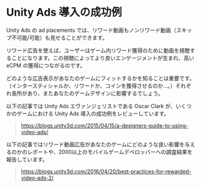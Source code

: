 # Unity Ads 導入の成功例

Unity Ads の ad placements では、リワード動画もノンリワード動画（スキップ不可能/可能）も見せることができます。

リワード広告を使えば、ユーザーはゲーム内リワード獲得のために動画を視聴することになります。この視聴によってより良いエンゲージメントが生まれ、高い eCPM の獲得につながるのです。

どのような広告表示があなたのゲームにフィットするかを知ることは重要です。（インタースティシャルか、リワードか、コインを獲得させるのか...。）それぞれ長所があり、またあなたのゲームデザインに影響するでしょう。

以下の記事では Unity Ads エヴァンジェリストである Oscar Clark が、いくつかのゲームにおける Unity Ads 導入の成功例をレビューしています。
>https://blogs.unity3d.com/2015/04/15/a-designers-guide-to-using-video-ads/

以下の記事ではリワード動画広告があなたのゲームにどのような良い影響を与えるのかのレポートや、2000以上のモバイルゲームデベロッパーへの調査結果を報告しています。
>https://blogs.unity3d.com/2016/04/20/best-practices-for-rewarded-video-ads-2/
